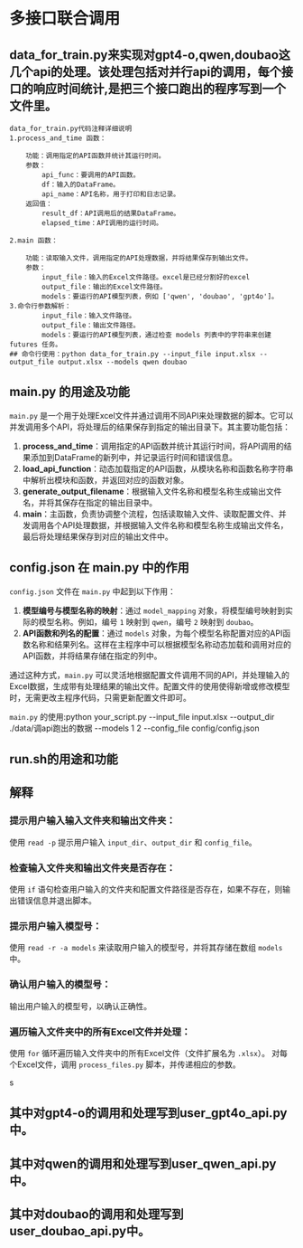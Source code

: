 # 多接口联合调用

## data_for_train.py来实现对gpt4-o,qwen,doubao这几个api的处理。该处理包括对并行api的调用，每个接口的响应时间统计,是把三个接口跑出的程序写到一个文件里。

    data_for_train.py代码注释详细说明
    1.process_and_time 函数：
    
        功能：调用指定的API函数并统计其运行时间。
        参数：
            api_func：要调用的API函数。
            df：输入的DataFrame。
            api_name：API名称，用于打印和日志记录。
        返回值：
            result_df：API调用后的结果DataFrame。
            elapsed_time：API调用的运行时间。

    2.main 函数：
    
        功能：读取输入文件，调用指定的API处理数据，并将结果保存到输出文件。
        参数：
            input_file：输入的Excel文件路径。excel是已经分割好的excel
            output_file：输出的Excel文件路径。
            models：要运行的API模型列表，例如 ['qwen', 'doubao', 'gpt4o']。
    3.命令行参数解析：
            input_file：输入文件路径。
            output_file：输出文件路径。
            models：要运行的API模型列表，通过检查 models 列表中的字符串来创建 futures 任务。
    ## 命令行使用：python data_for_train.py --input_file input.xlsx --output_file output.xlsx --models qwen doubao


## main.py 的用途及功能

`main.py` 是一个用于处理Excel文件并通过调用不同API来处理数据的脚本。它可以并发调用多个API，将处理后的结果保存到指定的输出目录下。其主要功能包括：

1. **process_and_time**：调用指定的API函数并统计其运行时间，将API调用的结果添加到DataFrame的新列中，并记录运行时间和错误信息。
2. **load_api_function**：动态加载指定的API函数，从模块名称和函数名称字符串中解析出模块和函数，并返回对应的函数对象。
3. **generate_output_filename**：根据输入文件名称和模型名称生成输出文件名，并将其保存在指定的输出目录中。
4. **main**：主函数，负责协调整个流程，包括读取输入文件、读取配置文件、并发调用各个API处理数据，并根据输入文件名称和模型名称生成输出文件名，最后将处理结果保存到对应的输出文件中。

## config.json 在 main.py 中的作用

`config.json` 文件在 `main.py` 中起到以下作用：

1. **模型编号与模型名称的映射**：通过 `model_mapping` 对象，将模型编号映射到实际的模型名称。例如，编号 `1` 映射到 `qwen`，编号 `2` 映射到 `doubao`。
2. **API函数和列名的配置**：通过 `models` 对象，为每个模型名称配置对应的API函数名称和结果列名。这样在主程序中可以根据模型名称动态加载和调用对应的API函数，并将结果存储在指定的列中。

通过这种方式，`main.py` 可以灵活地根据配置文件调用不同的API，并处理输入的Excel数据，生成带有处理结果的输出文件。配置文件的使用使得新增或修改模型时，无需更改主程序代码，只需更新配置文件即可。

`main.py` 的使用:python your_script.py --input_file input.xlsx --output_dir ./data/调api跑出的数据 --models 1 2 --config_file config/config.json


## run.sh的用途和功能

## 解释

### 提示用户输入输入文件夹和输出文件夹：

使用 `read -p` 提示用户输入 `input_dir`、`output_dir` 和 `config_file`。

### 检查输入文件夹和输出文件夹是否存在：

使用 `if` 语句检查用户输入的文件夹和配置文件路径是否存在，如果不存在，则输出错误信息并退出脚本。

### 提示用户输入模型号：

使用 `read -r -a models` 来读取用户输入的模型号，并将其存储在数组 `models` 中。

### 确认用户输入的模型号：

输出用户输入的模型号，以确认正确性。

### 遍历输入文件夹中的所有Excel文件并处理：

使用 `for` 循环遍历输入文件夹中的所有Excel文件（文件扩展名为 `.xlsx`）。
对每个Excel文件，调用 `process_files.py` 脚本，并传递相应的参数。

s



## 其中对gpt4-o的调用和处理写到user_gpt4o_api.py中。

## 其中对qwen的调用和处理写到user_qwen_api.py中。

## 其中对doubao的调用和处理写到user_doubao_api.py中。

